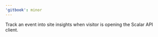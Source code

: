 ```yaml
---
'gitbook': minor
---
```


Track an event into site insights when visitor is opening the Scalar API client.
